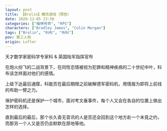 ```yaml
---
layout: post
title: 【Brolin】模仿游戏（预告）
date: 2020-12-05 23:50
categories: ["梅林传奇", "RPS"]
characters: ["Bradley James", "Colin Morgan"]
tags: ["Brolin", "科布", "布科"]
pov: 第三人称
origin: Lofter
---
```


天才数学家密码学专家科 & 英国陆军指挥官布

在炮火纷飞的二战背景下，在同性恋情被视为犯罪和精神疾病的二十世纪中叶，科布该怎样面对他们的感情。

上级下达最后通牒，科能否在最后期限之前破解德军密码机，用情报为即将上前线的布助一臂之力。

保护密码机还是保护一个城市，面对考文垂事件，每个人又会在各自的位置上做出怎样的选择。

直到最后的最后，那个长久杳无音讯的人是否还会回到这个地方赴一个未竟之约，而那另一个人又是否仍会默默在原地等他。
